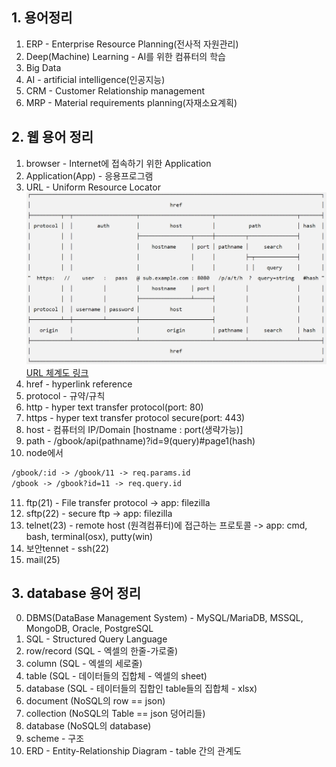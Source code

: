 ## 1. 용어정리
1. ERP - Enterprise Resource Planning(전사적 자원관리)
2. Deep(Machine) Learning - AI를 위한 컴퓨터의 학습
3. Big Data
4. AI - artificial intelligence(인공지능)
5. CRM - Customer Relationship management
6. MRP - Material requirements planning(자재소요계획)

## 2. 웹 용어 정리
1. browser - Internet에 접속하기 위한 Application
2. Application(App) - 응용프로그램
3. URL - Uniform Resource Locator
	![URL 체계도](./public/img/url.jpg) 
	[URL 체계도 링크](https://nodejs.org/dist/latest-v12.x/docs/api/url.html)
4. href - hyperlink reference
5. protocol - 규약/규칙
6. http - hyper text transfer protocol(port: 80)
7. https - hyper text transfer protocol secure(port: 443)
8. host - 컴퓨터의 IP/Domain [hostname : port(생략가능)]
9. path - /gbook/api(pathname)?id=9(query)#page1(hash)
10. node에서 
```txt
/gbook/:id -> /gbook/11 -> req.params.id
/gbook -> /gbook?id=11 -> req.query.id
```
11. ftp(21) - File transfer protocol -> app: filezilla
12. sftp(22) - secure ftp -> app: filezilla
12. telnet(23) - remote host (원격컴퓨터)에 접근하는 프로토콜 -> app: cmd, bash, terminal(osx), putty(win)
13. 보안tennet - ssh(22)
14. mail(25)

## 3. database 용어 정리
0. DBMS(DataBase Management System) - MySQL/MariaDB, MSSQL, MongoDB, Oracle, PostgreSQL
1. SQL - Structured Query Language
2. row/record (SQL - 엑셀의 한줄-가로줄)
3. column (SQL - 엑셀의 세로줄)
4. table (SQL - 데이터들의 집합체 - 엑셀의 sheet)
5. database (SQL - 테이터들의 집합인 table들의 집합체 - xlsx)
6. document (NoSQL의 row == json)
7. collection (NoSQL의 Table == json 덩어리들)
8. database (NoSQL의 database)
9. scheme - 구조
10. ERD - Entity-Relationship Diagram - table 간의 관계도